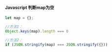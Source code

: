 #### Javascript 判断map为空

```javascript
let map = {};

//方法1：
Object.keys(map).length === 0

//方法2：
if (JSON.stringify(map) === JSON.stringify({}))
```

